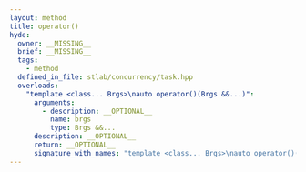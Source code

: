 ```yaml
---
layout: method
title: operator()
hyde:
  owner: __MISSING__
  brief: __MISSING__
  tags:
    - method
  defined_in_file: stlab/concurrency/task.hpp
  overloads:
    "template <class... Brgs>\nauto operator()(Brgs &&...)":
      arguments:
        - description: __OPTIONAL__
          name: brgs
          type: Brgs &&...
      description: __OPTIONAL__
      return: __OPTIONAL__
      signature_with_names: "template <class... Brgs>\nauto operator()(Brgs &&... brgs)"
---
```

